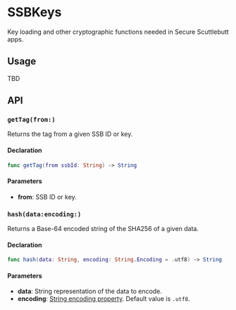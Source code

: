 # SSBKeys

Key loading and other cryptographic functions needed in Secure Scuttlebutt apps.

## Usage

TBD

## API

### `getTag(from:)`

Returns the tag from a given SSB ID or key.

#### Declaration

```swift
func getTag(from ssbId: String) -> String
```

#### Parameters

- **from**: SSB ID or key.

### `hash(data:encoding:)`

Returns a Base-64 encoded string of the SHA256 of a given data.

#### Declaration

```swift
func hash(data: String, encoding: String.Encoding = .utf8) -> String
```

#### Parameters

- **data**: String representation of the data to encode.
- **encoding**: [String encoding property](https://developer.apple.com/documentation/swift/string/encoding). Default value is `.utf8`.

